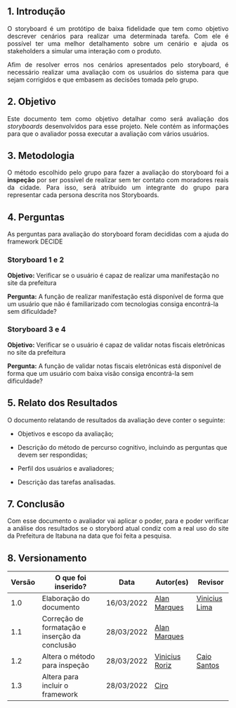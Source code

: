 ## 1. Introdução
<p align='justify'>
  O storyboard é um protótipo de baixa fidelidade que tem como objetivo descrever cenários para realizar uma determinada tarefa.
  Com ele é possível ter uma melhor detalhamento sobre um cenário e ajuda os stakeholders a simular uma interação com o produto.
</p>
<p align='justify'>
  Afim de resolver erros nos cenários apresentados pelo storyboard, é necessário realizar uma avaliação com os usuários do sistema para que sejam corrigidos e que embasem as decisões tomada pelo grupo.
</p>

## 2. Objetivo
<p align='justify'>
  Este documento tem como objetivo detalhar como será avaliação dos <i>storyboards</i> desenvolvidos para esse projeto.
  Nele contém as informações para que o avaliador possa executar a avaliação com vários usuários.
</p>

## 3. Metodologia
<p align='justify'>
  O método escolhido pelo grupo para fazer a avaliação do storyboard foi a <b>inspeção</b> por ser possível de realizar sem ter contato com moradores reais da cidade.
  Para isso, será atribuido um integrante do grupo para representar cada persona descrita nos Storyboards.
</p>

## 4. Perguntas
<p align='justify'>
As perguntas para avaliação do storyboard foram decididas com a ajuda do framework DECIDE
</p>

### Storyboard 1 e 2
<b>Objetivo:</b> Verificar se o usuário é capaz de realizar uma manifestação no site da prefeitura

<b>Pergunta:</b> A função de realizar manifestação está disponível de forma que um usuário que não é familiarizado com tecnologias consiga encontrá-la sem dificuldade?

### Storyboard 3 e 4
<b>Objetivo:</b> Verificar se o usuário é capaz de validar notas fiscais eletrônicas no site da prefeitura

<b>Pergunta:</b> A função de validar notas fiscais eletrônicas está disponível de forma que um usuário com baixa visão consiga encontrá-la sem dificuldade?

## 5. Relato dos Resultados

O documento relatando de resultados da avaliação deve conter o seguinte:

- Objetivos e escopo da avaliação;

- Descrição do método de percurso cognitivo, incluindo as perguntas que devem ser respondidas;

- Perfil dos usuários e avaliadores;

- Descrição das tarefas analisadas.

## 7. Conclusão
<p align='justify'>
    Com esse documento o avaliador vai aplicar o poder, para e poder verificar a análise dos resultados se o storybord atual condiz com a real uso do site da Prefeitura de Itabuna na data que foi feita a pesquisa.
</p>

## 8. Versionamento
Versão |  O que foi inserido? | Data | Autor(es)| Revisor |
---- |----- | ---- | ---- | ---- |
1.0| Elaboração do documento | 16/03/2022 | [Alan Marques](https://github.com/alan-ms) | [Vinicius Lima](https://github.com/vinelime) |
1.1| Correção de formatação e inserção da conclusão | 28/03/2022 | [Alan Marques](https://github.com/alan-ms) |  |
1.2| Altera o método para inspeção | 28/03/2022| [Vinicius Roriz](https://github.com/viniciusroriz)|[Caio Santos](https://github.com/caiobsantos)|
1.3| Altera para incluir o framework | 28/03/2022| [Ciro](https://github.com/ciro-c)| |

